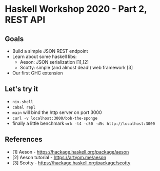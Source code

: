 # Haskell Workshop 2020 - Part 2, REST API

## Goals

* Build a simple JSON REST endpoint
* Learn about some haskell libs:
  * Aeson: JSON serialization [1],[2]
  * Scotty: simple (and almost dead!) web framework [3]
* Our first GHC extension

## Let's try it

* `nix-shell`
* `cabal repl`
* `main` will bind the http server on port 3000
* `curl -v localhost:3000/bob-the-sponge`
* finally a little benchmark `wrk -t4 -c50 -d5s http://localhost:3000`

## References

* [1] Aeson - https://hackage.haskell.org/package/aeson
* [2] Aeson tutorial - https://artyom.me/aeson
* [3] Scotty - https://hackage.haskell.org/package/scotty
